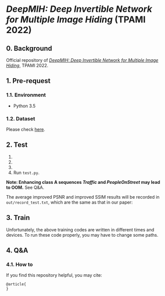# *DeepMIH: Deep Invertible Network for Multiple Image Hiding* (TPAMI 2022)

<!-- :rocket: **Update** (21/4/27): We open-source all compared approaches at [PowerQE](https://github.com/RyanXingQL/PowerQE). MFQE will also be re-implemented and open-sourced soon. -->

## 0. Background

Official repository of [*DeepMIH: Deep Invertible Network for Multiple Image Hiding*](http://), TPAMI 2022.


## 1. Pre-request

### 1.1. Environment

- Python 3.5

### 1.2. Dataset

Please check [here](https://github.com/RyanXingQL/MFQEv2.0/wiki/MFQEv2-Dataset).

## 2. Test

1. 
2. 
3. 
4. Run `test.py`.

**Note: Enhancing class A sequences *Traffic* and *PeopleOnStreet* may lead to OOM.** See Q&A.

The average improved PSNR and improved SSIM results will be recorded in `out/record_test.txt`, which are the same as that in our paper:

## 3. Train

Unfortunately, the above training codes are written in different times and devices. To run these code properly, you may have to change some paths.


## 4. Q&A

### 4.1. How to 



If you find this repository helpful, you may cite:

```tex
@article{
}
```

